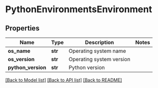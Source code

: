 # PythonEnvironmentsEnvironment

## Properties
Name | Type | Description | Notes
------------ | ------------- | ------------- | -------------
**os_name** | **str** | Operating system name |
**os_version** | **str** | Operating system version |
**python_version** | **str** | Python version |

[[Back to Model list]](../README.md#documentation-for-models) [[Back to API list]](../README.md#documentation-for-api-endpoints) [[Back to README]](../README.md)

